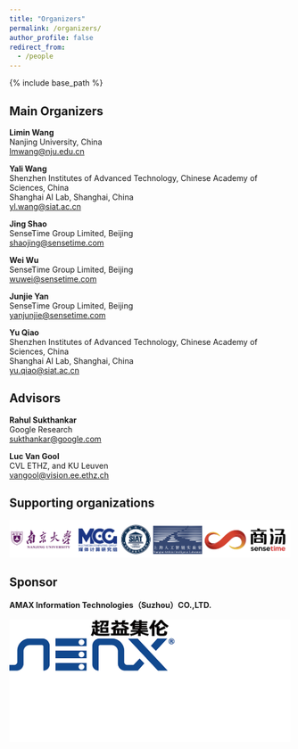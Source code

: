 ```yaml
---
title: "Organizers"
permalink: /organizers/
author_profile: false
redirect_from:
  - /people
---
```


{% include base_path %}

## Main Organizers

**Limin Wang**<br>
Nanjing University, China<br>
[lmwang@nju.edu.cn](mailto:lmwang@nju.edu.cn)

**Yali Wang**<br>
Shenzhen Institutes of Advanced Technology, Chinese Academy of Sciences, China<br>
Shanghai AI Lab, Shanghai, China<br>
[yl.wang@siat.ac.cn](mailto:yl.wang@siat.ac.cn)

**Jing Shao**<br>
SenseTime Group Limited, Beijing<br>
[shaojing@sensetime.com](mailto:shaojing@sensetime.com)

**Wei Wu**<br>
SenseTime Group Limited, Beijing<br>
[wuwei@sensetime.com](mailto:wuwei@sensetime.com)

**Junjie Yan**<br>
SenseTime Group Limited, Beijing<br>
[yanjunjie@sensetime.com](mailto:yanjunjie@sensetime.com)

**Yu Qiao**<br>
Shenzhen Institutes of Advanced Technology, Chinese Academy of Sciences, China<br>
Shanghai AI Lab, Shanghai, China<br>
[yu.qiao@siat.ac.cn](mailto:yu.qiao@siat.ac.cn)

## Advisors

**Rahul Sukthankar**<br>
Google Research<br>
[sukthankar@google.com](sukthankar@google.com)

**Luc Van Gool**<br>
CVL ETHZ, and KU Leuven<br>
[vangool@vision.ee.ethz.ch](vangool@vision.ee.ethz.ch)

## Supporting organizations
![](/images/organizations.png)

## Sponsor
**AMAX Information Technologies（Suzhou）CO.,LTD.**<br>
<br>
![](sponsor.png)
